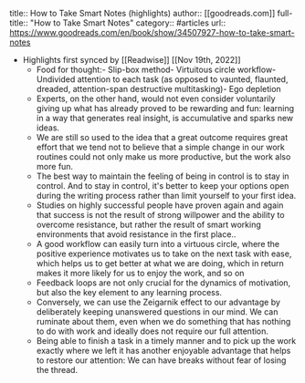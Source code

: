 title:: How to Take Smart Notes (highlights)
author:: [[goodreads.com]]
full-title:: "How to Take Smart Notes"
category:: #articles
url:: https://www.goodreads.com/en/book/show/34507927-how-to-take-smart-notes

- Highlights first synced by [[Readwise]] [[Nov 19th, 2022]]
	- Food for thought:- Slip-box method- Virtuitous circle workflow- Undivided attention to each task (as opposed to vaunted, flaunted, dreaded, attention-span destructive multitasking)- Ego depletion
	- Experts, on the other hand, would not even consider voluntarily giving up what has already proved to be rewarding and fun: learning in a way that generates real insight, is accumulative and sparks new ideas.
	- We are still so used to the idea that a great outcome requires great effort that we tend not to believe that a simple change in our work routines could not only make us more productive, but the work also more fun.
	- The best way to maintain the feeling of being in control is to stay in control. And to stay in control, it's better to keep your options open during the writing process rather than limit yourself to your first idea.
	- Studies on highly successful people have proven again and again that success is not the result of strong willpower and the ability to overcome resistance, but rather the result of smart working environments that avoid resistance in the first place..
	- A good workflow can easily turn into a virtuous circle, where the positive experience motivates us to take on the next task with ease, which helps us to get better at what we are doing, which in return makes it more likely for us to enjoy the work, and so on
	- Feedback loops are not only crucial for the dynamics of motivation, but also the key element to any learning process.
	- Conversely, we can use the Zeigarnik effect to our advantage by deliberately keeping unanswered questions in our mind. We can ruminate about them, even when we do something that has nothing to do with work and ideally does not require our full attention.
	- Being able to finish a task in a timely manner and to pick up the work exactly where we left it has another enjoyable advantage that helps to restore our attention: We can have breaks without fear of losing the thread.